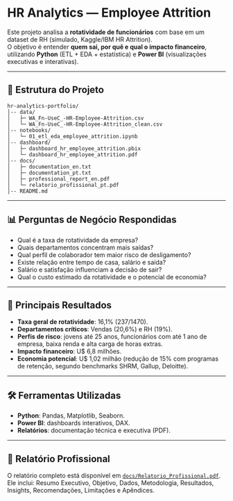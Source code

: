 # HR Analytics — Employee Attrition

Este projeto analisa a **rotatividade de funcionários** com base em um dataset de RH (simulado, Kaggle/IBM HR Attrition).  
O objetivo é entender **quem sai, por quê e qual o impacto financeiro**, utilizando **Python** (ETL + EDA + estatística) e **Power BI** (visualizações executivas e interativas).

---

## 🚀 Estrutura do Projeto
```
hr-analytics-portfolio/
│-- data/
│   ├─ WA_Fn-UseC_-HR-Employee-Attrition.csv
│   └─ WA_Fn-UseC_-HR-Employee-Attrition_clean.csv
│-- notebooks/
│   └─ 01_etl_eda_employee_attrition.ipynb
│-- dashboard/
│   ├─ dashboard_hr_employee_attrition.pbix
│   └─ dashboard_hr_employee_attrition.pdf
│-- docs/
│   ├─ documentation_en.txt
│   ├─ documentation_pt.txt
│   ├─ professional_report_en.pdf
│   └─ relatorio_profissional_pt.pdf
│-- README.md
```

---

## 📊 Perguntas de Negócio Respondidas
- Qual é a taxa de rotatividade da empresa?  
- Quais departamentos concentram mais saídas?  
- Qual perfil de colaborador tem maior risco de desligamento?  
- Existe relação entre tempo de casa, salário e saída?  
- Salário e satisfação influenciam a decisão de sair?  
- Qual o custo estimado da rotatividade e o potencial de economia?

---

## 🔎 Principais Resultados
- **Taxa geral de rotatividade**: 16,1% (237/1470).  
- **Departamentos críticos**: Vendas (20,6%) e RH (19%).  
- **Perfis de risco**: jovens até 25 anos, funcionários com até 1 ano de empresa, baixa renda e alta carga de horas extras.  
- **Impacto financeiro**: U$ 6,8 milhões.  
- **Economia potencial**: U$ 1,02 milhão (redução de 15% com programas de retenção, segundo benchmarks SHRM, Gallup, Deloitte).  

---

## 🛠️ Ferramentas Utilizadas
- **Python**: Pandas, Matplotlib, Seaborn.  
- **Power BI**: dashboards interativos, DAX.  
- **Relatórios**: documentação técnica e executiva (PDF).

---

## 📑 Relatório Profissional
O relatório completo está disponível em [`docs/Relatorio_Profissional.pdf`](./docs/Relatorio_Profissional.pdf).  
Ele inclui: Resumo Executivo, Objetivo, Dados, Metodologia, Resultados, Insights, Recomendações, Limitações e Apêndices.
